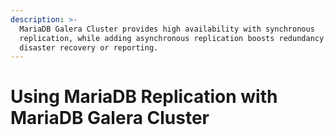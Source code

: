 ```yaml
---
description: >-
  MariaDB Galera Cluster provides high availability with synchronous
  replication, while adding asynchronous replication boosts redundancy for
  disaster recovery or reporting.
---
```


# Using MariaDB Replication with MariaDB Galera Cluster

